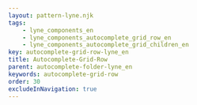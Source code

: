 ```yaml
---
layout: pattern-lyne.njk
tags: 
    - lyne_components_en
    - lyne_components_autocomplete_grid_row_en
    - lyne_components_autocomplete_grid_children_en
key: autocomplete-grid-row-lyne_en
title: Autocomplete-Grid-Row
parent: autocomplete-folder-lyne_en
keywords: autocomplete-grid-row
order: 30
excludeInNavigation: true
---
```

